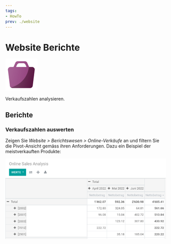 ```yaml
---
tags:
- HowTo
prev: ./website
---
```

# Website Berichte
![](assets/icons_odoo_website_sale.png)

Verkaufszahlen analysieren.

## Berichte

### Verkaufszahlen auswerten

Zeigen Sie *Website > Berichtswesen > Online-Verkäufe* an und filtern Sie die Pivot-Ansicht gemäss ihren Anforderungen. Dazu ein Beispiel der meistverkauften Produkte:

![](assets/Website%20Berichte.png)